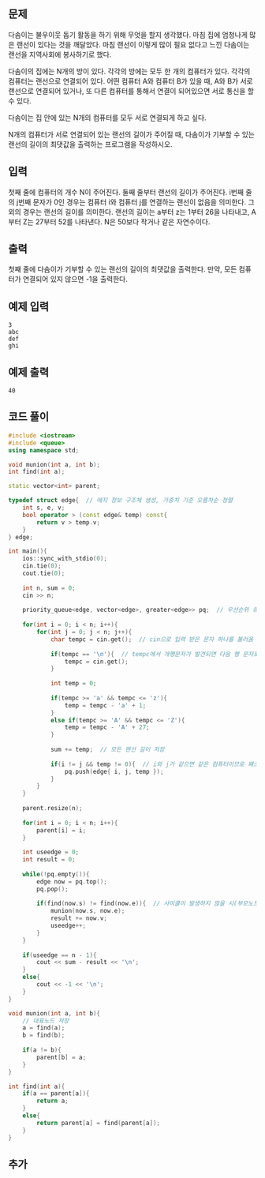 ## 문제 
다솜이는 불우이웃 돕기 활동을 하기 위해 무엇을 할지 생각했다. 마침 집에 엄청나게 많은 랜선이 있다는 것을 깨달았다. 마침 랜선이 이렇게 많이 필요 없다고 느낀 다솜이는 랜선을 지역사회에 봉사하기로 했다.

다솜이의 집에는 N개의 방이 있다. 각각의 방에는 모두 한 개의 컴퓨터가 있다. 각각의 컴퓨터는 랜선으로 연결되어 있다. 어떤 컴퓨터 A와 컴퓨터 B가 있을 때, A와 B가 서로 랜선으로 연결되어 있거나, 또 다른 컴퓨터를 통해서 연결이 되어있으면 서로 통신을 할 수 있다.

다솜이는 집 안에 있는 N개의 컴퓨터를 모두 서로 연결되게 하고 싶다.

N개의 컴퓨터가 서로 연결되어 있는 랜선의 길이가 주어질 때, 다솜이가 기부할 수 있는 랜선의 길이의 최댓값을 출력하는 프로그램을 작성하시오.
## 입력
첫째 줄에 컴퓨터의 개수 N이 주어진다. 둘째 줄부터 랜선의 길이가 주어진다. i번째 줄의 j번째 문자가 0인 경우는 컴퓨터 i와 컴퓨터 j를 연결하는 랜선이 없음을 의미한다. 그 외의 경우는 랜선의 길이를 의미한다. 랜선의 길이는 a부터 z는 1부터 26을 나타내고, A부터 Z는 27부터 52를 나타낸다. N은 50보다 작거나 같은 자연수이다.
## 출력
첫째 줄에 다솜이가 기부할 수 있는 랜선의 길이의 최댓값을 출력한다. 만약, 모든 컴퓨터가 연결되어 있지 않으면 -1을 출력한다.


## 예제 입력 
```
3
abc
def
ghi
```

## 예제 출력  
```
40
```
## 코드 풀이
```c++
#include <iostream>
#include <queue>
using namespace std;

void munion(int a, int b);
int find(int a);

static vector<int> parent;

typedef struct edge{  // 에지 정보 구조체 생성, 가중치 기준 오름차순 정렬
    int s, e, v;
    bool operator > (const edge& temp) const{
        return v > temp.v;
    }
} edge;

int main(){
    ios::sync_with_stdio(0);
    cin.tie(0);
    cout.tie(0);
    
    int n, sum = 0;
    cin >> n;
    
    priority_queue<edge, vector<edge>, greater<edge>> pq;  // 우선순위 큐 오름차순 정렬
    
    for(int i = 0; i < n; i++){
        for(int j = 0; j < n; j++){
            char tempc = cin.get();  // cin으로 입력 받은 문자 하나를 불러옴
            
            if(tempc == '\n'){  // tempc에서 개행문자가 발견되면 다음 행 문자로 넘어가 입력받음
                tempc = cin.get(); 
            }
            
            int temp = 0;
            
            if(tempc >= 'a' && tempc <= 'z'){
                temp = tempc - 'a' + 1;
            }
            else if(tempc >= 'A' && tempc <= 'Z'){
                temp = tempc - 'A' + 27;
            }
            
            sum += temp;  // 모든 랜선 길이 저장
            
            if(i != j && temp != 0){  // i와 j가 같으면 같은 컴퓨터이므로 패스
                pq.push(edge{ i, j, temp });
            }
        }
    }
    
    parent.resize(n);
    
    for(int i = 0; i < n; i++){
        parent[i] = i;
    }
    
    int useedge = 0;
    int result = 0;
    
    while(!pq.empty()){
        edge now = pq.top();
        pq.pop();
        
        if(find(now.s) != find(now.e)){  // 사이클이 발생하지 않을 시(부모노드가 다를 때)
            munion(now.s, now.e);
            result += now.v;
            useedge++;
        }
    }
    
    if(useedge == n - 1){
        cout << sum - result << '\n';
    }
    else{
        cout << -1 << '\n';
    }
}

void munion(int a, int b){
    // 대표노드 저장
    a = find(a);
    b = find(b);
    
    if(a != b){
        parent[b] = a;
    }
}

int find(int a){
    if(a == parent[a]){
        return a;
    }
    else{
        return parent[a] = find(parent[a]);
    }
}
```
## 추가
